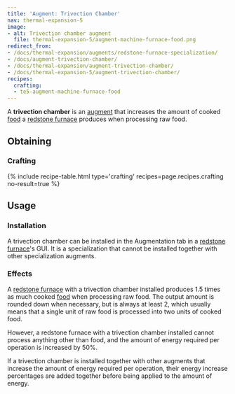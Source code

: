 ```yaml
---
title: 'Augment: Trivection Chamber'
nav: thermal-expansion-5
image:
- alt: Trivection chamber augment
  file: thermal-expansion-5/augment-machine-furnace-food.png
redirect_from:
- /docs/thermal-expansion/augments/redstone-furnace-specialization/
- /docs/augment-trivection-chamber/
- /docs/thermal-expansion/augment-trivection-chamber/
- /docs/thermal-expansion-5/augment-trivection-chamber/
recipes:
  crafting:
  - te5-augment-machine-furnace-food
---
```


A **trivection chamber** is an [augment](/docs/1.12/thermal-expansion-5/augments/) that increases the
amount of cooked [food](https://minecraft.gamepedia.com/Food) a [redstone
furnace](/docs/1.12/thermal-expansion-5/redstone-furnace/) produces when processing raw food.


Obtaining
---------

### Crafting
{% include recipe-table.html type='crafting' recipes=page.recipes.crafting no-result=true %}


Usage
-----

### Installation
A trivection chamber can be installed in the Augmentation tab in a [redstone
furnace](/docs/1.12/thermal-expansion-5/redstone-furnace/)'s GUI. It is a specialization that cannot be
installed together with other specialization augments.

### Effects
A [redstone furnace](/docs/1.12/thermal-expansion-5/redstone-furnace/) with a trivection chamber
installed produces 1.5 times as much cooked
[food](https://minecraft.gamepedia.com/Food) when processing raw food. The
output amount is rounded down when necessary, but is always at least 2, which
usually means that a single unit of raw food is processed into two units of
cooked food.

However, a redstone furnace with a trivection chamber installed cannot process
anything other than food, and the amount of energy required per operation is
increased by 50%.

If a trivection chamber is installed together with other augments that increase
the amount of energy required per operation, their energy increase percentages
are added together before being applied to the amount of energy.
